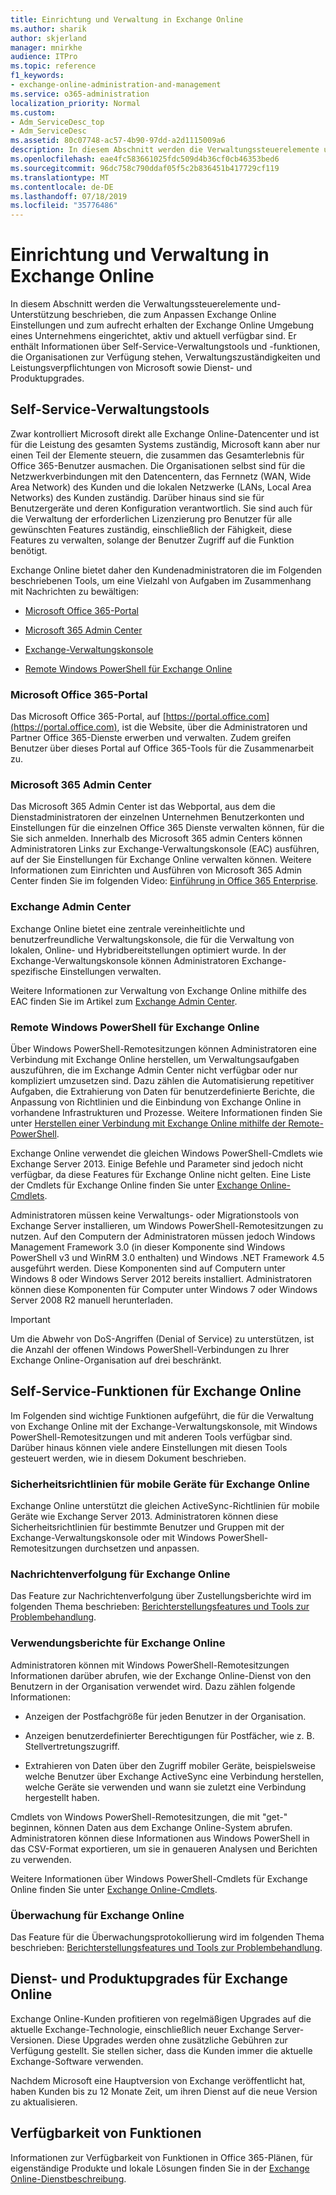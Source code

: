 ```yaml
---
title: Einrichtung und Verwaltung in Exchange Online
ms.author: sharik
author: skjerland
manager: mnirkhe
audience: ITPro
ms.topic: reference
f1_keywords:
- exchange-online-administration-and-management
ms.service: o365-administration
localization_priority: Normal
ms.custom:
- Adm_ServiceDesc_top
- Adm_ServiceDesc
ms.assetid: 80c07748-ac57-4b90-97dd-a2d1115009a6
description: In diesem Abschnitt werden die Verwaltungssteuerelemente und-Unterstützung beschrieben, die zum Anpassen Exchange Online Einstellungen und zum aufrecht erhalten der Exchange Online Umgebung eines Unternehmens eingerichtet, aktiv und aktuell verfügbar sind. Er enthält Informationen über Self-Service-Verwaltungstools und -funktionen, die Organisationen zur Verfügung stehen, Verwaltungszuständigkeiten und Leistungsverpflichtungen von Microsoft sowie Dienst- und Produktupgrades.
ms.openlocfilehash: eae4fc583661025fdc509d4b36cf0cb46353bed6
ms.sourcegitcommit: 96dc758c790ddaf05f5c2b836451b417729cf119
ms.translationtype: MT
ms.contentlocale: de-DE
ms.lasthandoff: 07/18/2019
ms.locfileid: "35776486"
---
```

# <a name="exchange-online-setup-and-administration"></a>Einrichtung und Verwaltung in Exchange Online

In diesem Abschnitt werden die Verwaltungssteuerelemente und-Unterstützung beschrieben, die zum Anpassen Exchange Online Einstellungen und zum aufrecht erhalten der Exchange Online Umgebung eines Unternehmens eingerichtet, aktiv und aktuell verfügbar sind. Er enthält Informationen über Self-Service-Verwaltungstools und -funktionen, die Organisationen zur Verfügung stehen, Verwaltungszuständigkeiten und Leistungsverpflichtungen von Microsoft sowie Dienst- und Produktupgrades.
  
## <a name="self-service-administration-tools"></a>Self-Service-Verwaltungstools

Zwar kontrolliert Microsoft direkt alle Exchange Online-Datencenter und ist für die Leistung des gesamten Systems zuständig, Microsoft kann aber nur einen Teil der Elemente steuern, die zusammen das Gesamterlebnis für Office 365-Benutzer ausmachen. Die Organisationen selbst sind für die Netzwerkverbindungen mit den Datencentern, das Fernnetz (WAN, Wide Area Network) des Kunden und die lokalen Netzwerke (LANs, Local Area Networks) des Kunden zuständig. Darüber hinaus sind sie für Benutzergeräte und deren Konfiguration verantwortlich. Sie sind auch für die Verwaltung der erforderlichen Lizenzierung pro Benutzer für alle gewünschten Features zuständig, einschließlich der Fähigkeit, diese Features zu verwalten, solange der Benutzer Zugriff auf die Funktion benötigt.
  
Exchange Online bietet daher den Kundenadministratoren die im Folgenden beschriebenen Tools, um eine Vielzahl von Aufgaben im Zusammenhang mit Nachrichten zu bewältigen:
  
- [Microsoft Office 365-Portal](exchange-online-setup-and-administration.md#microsoft-office-365-portal)
    
- [Microsoft 365 Admin Center](#microsoft-365-admin-center)
    
- [Exchange-Verwaltungskonsole](exchange-online-setup-and-administration.md#exchange-admin-center)
    
- [Remote Windows PowerShell für Exchange Online](exchange-online-setup-and-administration.md#remote-windows-powershell-for-exchange-online)
    
### <a name="microsoft-office-365-portal"></a>Microsoft Office 365-Portal
<a name="BKMK_MicrosoftOnlineServicesPortal"> </a>

Das Microsoft Office 365-Portal, auf [https://portal.office.com](https://portal.office.com), ist die Website, über die Administratoren und Partner Office 365-Dienste erwerben und verwalten. Zudem greifen Benutzer über dieses Portal auf Office 365-Tools für die Zusammenarbeit zu.
  
### <a name="microsoft-365-admin-center"></a>Microsoft 365 Admin Center
<a name="BKMK_Office365admincenterl"> </a>

Das Microsoft 365 Admin Center ist das Webportal, aus dem die Dienstadministratoren der einzelnen Unternehmen Benutzerkonten und Einstellungen für die einzelnen Office 365 Dienste verwalten können, für die Sie sich anmelden. Innerhalb des Microsoft 365 admin Centers können Administratoren Links zur Exchange-Verwaltungskonsole (EAC) ausführen, auf der Sie Einstellungen für Exchange Online verwalten können. Weitere Informationen zum Einrichten und Ausführen von Microsoft 365 Admin Center finden Sie im folgenden Video: [Einführung in Office 365 Enterprise](https://go.microsoft.com/fwlink/p/?LinkId=271806).
  
### <a name="exchange-admin-center"></a>Exchange Admin Center
<a name="BKMK_ExchangeAdministrationCenter"> </a>

Exchange Online bietet eine zentrale vereinheitlichte und benutzerfreundliche Verwaltungskonsole, die für die Verwaltung von lokalen, Online- und Hybridbereitstellungen optimiert wurde. In der Exchange-Verwaltungskonsole können Administratoren Exchange-spezifische Einstellungen verwalten.
  
Weitere Informationen zur Verwaltung von Exchange Online mithilfe des EAC finden Sie im Artikel zum [Exchange Admin Center](https://go.microsoft.com/fwlink/p/?LinkId=271807).
  
### <a name="remote-windows-powershell-for-exchange-online"></a>Remote Windows PowerShell für Exchange Online
<a name="BKMK_RemoteWindowsPowerShell"> </a>

Über Windows PowerShell-Remotesitzungen können Administratoren eine Verbindung mit Exchange Online herstellen, um Verwaltungsaufgaben auszuführen, die im Exchange Admin Center nicht verfügbar oder nur kompliziert umzusetzen sind. Dazu zählen die Automatisierung repetitiver Aufgaben, die Extrahierung von Daten für benutzerdefinierte Berichte, die Anpassung von Richtlinien und die Einbindung von Exchange Online in vorhandene Infrastrukturen und Prozesse. Weitere Informationen finden Sie unter [Herstellen einer Verbindung mit Exchange Online mithilfe der Remote-PowerShell](https://go.microsoft.com/fwlink/p/?LinkId=308994).
  
Exchange Online verwendet die gleichen Windows PowerShell-Cmdlets wie Exchange Server 2013. Einige Befehle und Parameter sind jedoch nicht verfügbar, da diese Features für Exchange Online nicht gelten. Eine Liste der Cmdlets für Exchange Online finden Sie unter [Exchange Online-Cmdlets](https://go.microsoft.com/fwlink/p/?LinkId=271808).
  
Administratoren müssen keine Verwaltungs- oder Migrationstools von Exchange Server installieren, um Windows PowerShell-Remotesitzungen zu nutzen. Auf den Computern der Administratoren müssen jedoch Windows Management Framework 3.0 (in dieser Komponente sind Windows PowerShell v3 und WinRM 3.0 enthalten) und Windows .NET Framework 4.5 ausgeführt werden. Diese Komponenten sind auf Computern unter Windows 8 oder Windows Server 2012 bereits installiert. Administratoren können diese Komponenten für Computer unter Windows 7 oder Windows Server 2008 R2 manuell herunterladen.
  
> [!IMPORTANT]
> Um die Abwehr von DoS-Angriffen (Denial of Service) zu unterstützen, ist die Anzahl der offenen Windows PowerShell-Verbindungen zu Ihrer Exchange Online-Organisation auf drei beschränkt. 
  
## <a name="self-service-capabilities-for-exchange-online"></a>Self-Service-Funktionen für Exchange Online

Im Folgenden sind wichtige Funktionen aufgeführt, die für die Verwaltung von Exchange Online mit der Exchange-Verwaltungskonsole, mit Windows PowerShell-Remotesitzungen und mit anderen Tools verfügbar sind. Darüber hinaus können viele andere Einstellungen mit diesen Tools gesteuert werden, wie in diesem Dokument beschrieben.
  
### <a name="mobile-device-security-policies-for-exchange-online"></a>Sicherheitsrichtlinien für mobile Geräte für Exchange Online

Exchange Online unterstützt die gleichen ActiveSync-Richtlinien für mobile Geräte wie Exchange Server 2013. Administratoren können diese Sicherheitsrichtlinien für bestimmte Benutzer und Gruppen mit der Exchange-Verwaltungskonsole oder mit Windows PowerShell-Remotesitzungen durchsetzen und anpassen.
  
### <a name="message-tracking-for-exchange-online"></a>Nachrichtenverfolgung für Exchange Online

Das Feature zur Nachrichtenverfolgung über Zustellungsberichte wird im folgenden Thema beschrieben: [Berichterstellungsfeatures und Tools zur Problembehandlung](reporting-features-and-troubleshooting-tools.md).
  
### <a name="usage-reporting-for-exchange-online"></a>Verwendungsberichte für Exchange Online

Administratoren können mit Windows PowerShell-Remotesitzungen Informationen darüber abrufen, wie der Exchange Online-Dienst von den Benutzern in der Organisation verwendet wird. Dazu zählen folgende Informationen:
  
- Anzeigen der Postfachgröße für jeden Benutzer in der Organisation.
    
- Anzeigen benutzerdefinierter Berechtigungen für Postfächer, wie z. B. Stellvertretungszugriff.
    
- Extrahieren von Daten über den Zugriff mobiler Geräte, beispielsweise welche Benutzer über Exchange ActiveSync eine Verbindung herstellen, welche Geräte sie verwenden und wann sie zuletzt eine Verbindung hergestellt haben.
    
Cmdlets von Windows PowerShell-Remotesitzungen, die mit "get-" beginnen, können Daten aus dem Exchange Online-System abrufen. Administratoren können diese Informationen aus Windows PowerShell in das CSV-Format exportieren, um sie in genaueren Analysen und Berichten zu verwenden.
  
Weitere Informationen über Windows PowerShell-Cmdlets für Exchange Online finden Sie unter [Exchange Online-Cmdlets](https://go.microsoft.com/fwlink/p/?LinkId=271808).
  
### <a name="auditing-for-exchange-online"></a>Überwachung für Exchange Online

Das Feature für die Überwachungsprotokollierung wird im folgenden Thema beschrieben: [Berichterstellungsfeatures und Tools zur Problembehandlung](reporting-features-and-troubleshooting-tools.md).
  
## <a name="service-and-product-upgrades-for-exchange-online"></a>Dienst- und Produktupgrades für Exchange Online

Exchange Online-Kunden profitieren von regelmäßigen Upgrades auf die aktuelle Exchange-Technologie, einschließlich neuer Exchange Server-Versionen. Diese Upgrades werden ohne zusätzliche Gebühren zur Verfügung gestellt. Sie stellen sicher, dass die Kunden immer die aktuelle Exchange-Software verwenden.
  
Nachdem Microsoft eine Hauptversion von Exchange veröffentlicht hat, haben Kunden bis zu 12 Monate Zeit, um ihren Dienst auf die neue Version zu aktualisieren.
  
## <a name="feature-availability"></a>Verfügbarkeit von Funktionen

Informationen zur Verfügbarkeit von Funktionen in Office 365-Plänen, für eigenständige Produkte und lokale Lösungen finden Sie in der [Exchange Online-Dienstbeschreibung](exchange-online-service-description.md).
  

